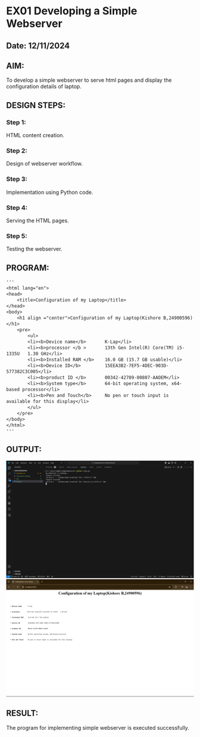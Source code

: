 # EX01 Developing a Simple Webserver
## Date: 12/11/2024

## AIM:
To develop a simple webserver to serve html pages and display the configuration details of laptop.

## DESIGN STEPS:
### Step 1: 
HTML content creation.

### Step 2:
Design of webserver workflow.

### Step 3:
Implementation using Python code.

### Step 4:
Serving the HTML pages.

### Step 5:
Testing the webserver.

## PROGRAM:
    '''
    <html lang="en">
    <head>
        <title>Configuration of my Laptop</title>
    </head>
    <body>
        <h1 align ="center">Configuration of my Laptop(Kishore B,24900596)</h1>
        <pre>
            <ul>
            <li><b>Device name</b>       K-Lap</li>
            <li><b>processor </b >       13th Gen Intel(R) Core(TM) i5-1335U   1.30 GHz</li>
            <li><b>Installed RAM </b>    16.0 GB (15.7 GB usable)</li>
            <li><b>Device ID</b>         15EEA3B2-7EF5-4DEC-903D-577382C3C005</li>
            <li><b>product ID </b>       00342-42709-00807-AAOEM</li>
            <li><b>System type</b>       64-bit operating system, x64-based processor</li>
            <li><b>Pen and Touch</b>     No pen or touch input is available for this display</li>
            </ul>
        </pre>
    </body>
    </html>
    '''

## OUTPUT:
![alt text](<Screenshot (12).png>) 
![alt text](<Screenshot (11).png>)
## RESULT:
The program for implementing simple webserver is executed successfully.
